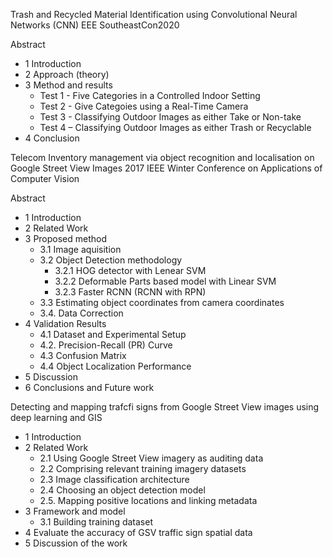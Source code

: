 Trash and Recycled Material Identification using  Convolutional Neural Networks (CNN) 
EEE SoutheastCon2020  

Abstract
* 1 Introduction
* 2 Approach (theory)
* 3 Method and results
    * Test 1 - Five Categories in a Controlled Indoor Setting
    * Test 2 - Give Categoies using a Real-Time Camera
    * Test 3 - Classifying Outdoor Images as either Take or Non-take
    * Test 4 – Classifying Outdoor Images as either Trash or  Recyclable
* 4 Conclusion

Telecom Inventory management via object recognition and localisation on Google Street View Images
2017 IEEE Winter Conference on Applications of Computer Vision 

Abstract
* 1 Introduction
* 2 Related Work
* 3 Proposed method
    * 3.1 Image aquisition
    * 3.2 Object Detection methodology
        * 3.2.1 HOG detector with Lenear SVM
        * 3.2.2 Deformable Parts based model with Linear SVM
        * 3.2.3 Faster RCNN (RCNN with RPN) 
    * 3.3 Estimating object coordinates from camera coordinates
    * 3.4. Data Correction
* 4 Validation Results
    * 4.1 Dataset and Experimental Setup
    * 4.2. Precision-Recall (PR) Curve
    * 4.3 Confusion Matrix
    * 4.4 Object Localization Performance
* 5 Discussion
* 6 Conclusions and Future work


Detecting and mapping trafcfi signs from Google Street View images using deep learning and GIS
* 1 Introduction
* 2 Related Work
    * 2.1 Using Google Street View imagery as auditing data
    * 2.2 Comprising relevant training imagery datasets
    * 2.3 Image classification architecture
    * 2.4 Choosing an object detection model
    * 2.5. Mapping positive locations and linking metadata 
* 3 Framework and model
    * 3.1 Building training dataset
* 4 Evaluate the accuracy of GSV traffic sign spatial data
* 5 Discussion of the work